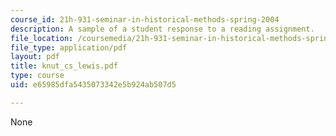 ```yaml
---
course_id: 21h-931-seminar-in-historical-methods-spring-2004
description: A sample of a student response to a reading assignment.
file_location: /coursemedia/21h-931-seminar-in-historical-methods-spring-2004/e65985dfa5435073342e5b924ab507d5_knut_cs_lewis.pdf
file_type: application/pdf
layout: pdf
title: knut_cs_lewis.pdf
type: course
uid: e65985dfa5435073342e5b924ab507d5

---
```

None